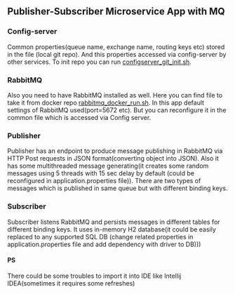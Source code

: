 ## Publisher-Subscriber Microservice App with MQ

### Config-server 
Common properties(queue name, exchange name, routing keys etc) stored in the file (local git repo).
And this properties accessed via config-server by other services.
To init repo you can run [configserver_git_init.sh](scripts/configserver_git_init.sh).

### RabbitMQ
Also you need to have RabbitMQ installed as well.
Here you can find file to take it from docker repo [rabbitmq_docker_run.sh](scripts/rabbitmq_docker_run.sh).
In this app default settings of RabbitMQ used(port=5672 etc).
But you can reconfigure it in the common file which is accessed via Config server.
  
### Publisher
Publisher has an endpoint to produce message publishing in RabbitMQ via HTTP Post requests
in JSON format(converting object into JSON).
Also it has some multithreaded message generating(it creates some random messages 
using 5 threads with 15 sec delay by default (could be reconfigured in application.properties file)).
There are two types of messages which is published in same queue but with different binding keys. 
### Subscriber
Subscriber listens RabbitMQ and persists messages in different tables for different binding keys.
It uses in-memory H2 database(it could be easily replaced to any supported SQL DB
(change related properties in application.properties file and add dependency with driver to DB)))
        
#### PS
There could be some troubles to import it into IDE like Intellij IDEA(sometimes it requires some refreshes)    
